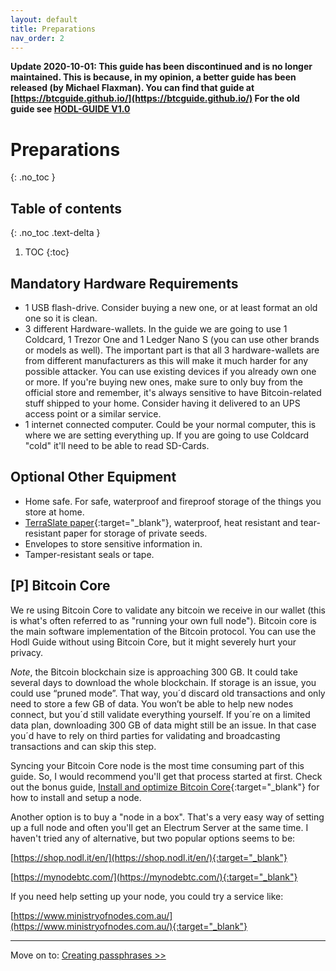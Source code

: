 ```yaml
---
layout: default
title: Preparations
nav_order: 2
---
```


**Update 2020-10-01: This guide has been discontinued and is no longer maintained. This is because, in my opinion, a better guide has been released (by Michael Flaxman). You can find that guide at [https://btcguide.github.io/](https://btcguide.github.io/) 
For the old guide see [HODL-GUIDE V1.0](https://github.com/DriftwoodPalace/guides/)**

# Preparations
{: .no_toc }

## Table of contents
{: .no_toc .text-delta }

1. TOC
{:toc}

## Mandatory Hardware Requirements

* 1 USB flash-drive. Consider buying a new one, or at least format an old one so it is clean.
* 3 different Hardware-wallets. In the guide we are going to use 1 Coldcard, 1 Trezor One and 1 Ledger Nano S (you can use other brands or models as well). The important part is that all 3 hardware-wallets are from different manufacturers as this will make it much harder for any possible attacker. You can use existing devices if you already own one or more. If you're buying new ones, make sure to only buy from the official store and remember, it's always sensitive to have Bitcoin-related stuff shipped to your home. Consider having it delivered to an UPS access point or a similar service.
* 1 internet connected computer. Could be your normal computer, this is where we are setting everything up. If you are going to use Coldcard "cold" it'll need to be able to read SD-Cards.

## Optional Other Equipment

* Home safe. For safe, waterproof and fireproof storage of the things you store at home.
* [TerraSlate paper](https://www.amazon.com/dp/B076JKVNWY/){:target="_blank"}, waterproof, heat resistant and tear-resistant paper for storage of private seeds.
* Envelopes to store sensitive information in.
* Tamper-resistant seals or tape.

## [P] Bitcoin Core

We re using Bitcoin Core to validate any bitcoin we receive in our wallet (this is what's often referred to as "running your own full node"). Bitcoin core is the main software implementation of the Bitcoin protocol. You can use the Hodl Guide without using Bitcoin Core, but it might severely hurt your privacy.

*Note*, the Bitcoin blockchain size is approaching 300 GB. It could take several days to download the whole blockchain. If storage is an issue, you could use “pruned mode”. That way, you´d discard old transactions and only need to store a few GB of data. You won’t be able to help new nodes connect, but you´d still validate everything yourself. If you´re on a limited data plan, downloading 300 GB of data might still be an issue. In that case you´d have to rely on third parties for validating and broadcasting transactions and can skip this step.

Syncing your Bitcoin Core node is the most time consuming part of this guide. So, I would recommend you'll get that process started at first. Check out the bonus guide, [Install and optimize Bitcoin Core](hodl-guide_61_bitcoin-core.md){:target="_blank"} for how to install and setup a node.

Another option is to buy a "node in a box". That's a very easy way of setting up a full node and often you'll get an Electrum Server at the same time. I haven't tried any of alternative, but two popular options seems to be:

[https://shop.nodl.it/en/](https://shop.nodl.it/en/){:target="_blank"}

[https://mynodebtc.com/](https://mynodebtc.com/){:target="_blank"}

If you need help setting up your node, you could try a service like:

[https://www.ministryofnodes.com.au/](https://www.ministryofnodes.com.au/){:target="_blank"}

-------
Move on to: [Creating passphrases >>](hodl-guide_20_passphrases.md)
